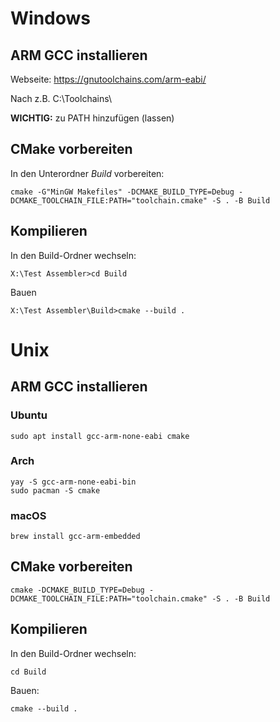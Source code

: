 # Windows

## ARM GCC installieren

Webseite:
https://gnutoolchains.com/arm-eabi/

Nach z.B. C:\Toolchains\

**WICHTIG:** zu PATH hinzufügen (lassen)

## CMake vorbereiten
In den Unterordner _Build_ vorbereiten:
````
cmake -G"MinGW Makefiles" -DCMAKE_BUILD_TYPE=Debug -DCMAKE_TOOLCHAIN_FILE:PATH="toolchain.cmake" -S . -B Build
````

## Kompilieren
In den Build-Ordner wechseln:
````
X:\Test Assembler>cd Build
````
Bauen
````
X:\Test Assembler\Build>cmake --build .
````

# Unix

## ARM GCC installieren

### Ubuntu
```
sudo apt install gcc-arm-none-eabi cmake
```

### Arch
```
yay -S gcc-arm-none-eabi-bin 
sudo pacman -S cmake
```

### macOS
```
brew install gcc-arm-embedded
```

## CMake vorbereiten

```
cmake -DCMAKE_BUILD_TYPE=Debug -DCMAKE_TOOLCHAIN_FILE:PATH="toolchain.cmake" -S . -B Build
```

## Kompilieren
In den Build-Ordner wechseln:
```
cd Build
```

Bauen:
```
cmake --build .
```
